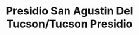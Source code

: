 ---
layout: repo
title: "Presidio San Agustin Del Tucson/Tucson Presidio"
id: 13352
permalink: repos/13352/
---
